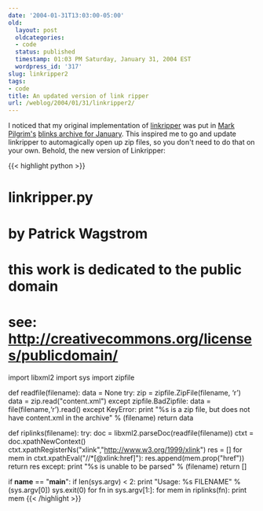 ```yaml
---
date: '2004-01-31T13:03:00-05:00'
old:
  layout: post
  oldcategories:
  - code
  status: published
  timestamp: 01:03 PM Saturday, January 31, 2004 EST
  wordpress_id: '317'
slug: linkripper2
tags:
- code
title: An updated version of link ripper
url: /weblog/2004/01/31/linkripper2/
---
```


I noticed that my original implementation of
[linkripper](/weblog/code/linkripper.xml) was put in [Mark
Pilgrim's](http://www.diveintomark.org/) [blinks archive for
January](http://www.diveintomark.org/archives/blinks/2004/01/).  This inspired
me to go and update linkripper to automagically open up zip files, so you don't
need to do that on your own.  Behold, the new version of Linkripper:

{{< highlight python >}}
# linkripper.py
# by Patrick Wagstrom
# this work is dedicated to the public domain
# see: http://creativecommons.org/licenses/publicdomain/
import libxml2
import sys
import zipfile

def readfile(filename):
    data = None
    try:
        zip = zipfile.ZipFile(filename, ‘r’)
        data = zip.read("content.xml")
    except zipfile.BadZipfile:
        data = file(filename,‘r’).read()
    except KeyError:
        print "%s is a zip file, but does not have content.xml in the archive" % (filename)
    return data

def riplinks(filename):
    try:
        doc = libxml2.parseDoc(readfile(filename))
        ctxt = doc.xpathNewContext()
        ctxt.xpathRegisterNs("xlink","http://www.w3.org/1999/xlink")
        res = []
        for mem in ctxt.xpathEval("//*[@xlink:href]"):
            res.append(mem.prop("href"))
        return res
    except:
        print "%s is unable to be parsed" % (filename)
        return []

if __name__ == "__main__":
    if len(sys.argv) < 2:
        print "Usage: %s FILENAME" % (sys.argv[0])
        sys.exit(0)
    for fn in sys.argv[1:]:
        for mem in riplinks(fn):
            print mem
{{< /highlight >}}
